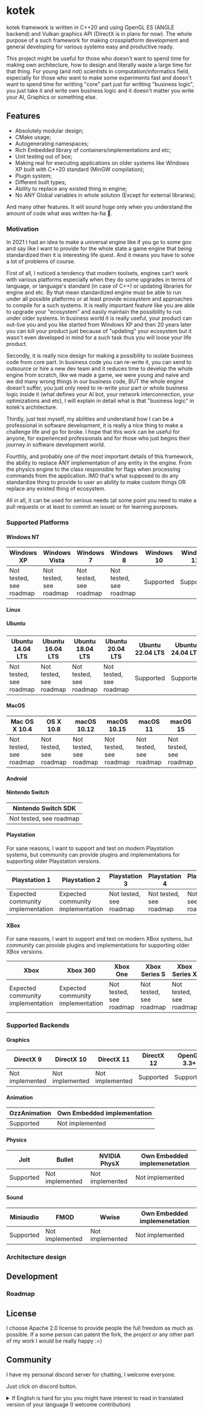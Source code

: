 # kotek

kotek framework is written in C++20 and using OpenGL ES (ANGLE backend) and Vulkan graphics API (DirectX is in plans for now). The whole purpose of a such framework for making crossplatform development and general developing for various systems easy and productive ready.

This project might be useful for those who doesn't want to spend time for making own architecture, how to design and literally waste a large time for that thing. For young (and not) scientists in computation/informatics field, especially for those who want to make some experiments fast and doesn't want to spend time for writting "core" part just for writting "business logic", you just take it and write own business logic and it doesn't matter you write your AI, Graphics or something else. 

## Features

- Absolutely modular design;
- CMake usage;
- Autogenerating namespaces;
- Rich Embedded library of containers/implementations and etc;
- Unit testing out of box;
- Making real for executing applications on older systems like Windows XP built with C++20 standard (MinGW compilation);
- Plugin system;
- Different built types;
- Ability to replace any existed thing in engine;
- No ANY Global variables in whole solution (Except for external libraries);

And many other features. It will sound huge only when you understand the amount of code what was written ha-ha :slightly_smiling_face:. 

### Motivation

In 2021 I had an idea to make a universal engine like if you go to some gov. and say like I want to provide for the whole state a game engine that being standardized then it is interesting life quest. And it means you have to solve a lot of problems of course.

First of all, I noticed a tendency that modern toolsets, engines can't work with various platforms especially when they do some upgrades in terms of language, or language's standard (in case of C++) or updating libraries for engine and etc. By that mean standardized engine must be able to run under all possible platforms or at least provide ecosystem and approaches to compile for a such systems. It is really important feature like you are able to upgrade your "ecosystem" and easily maintain the possibility to run under older systems. In business world it is really useful, your product can out-live you and you like started from Windows XP and then 20 years later you can kill your product just because of "updating" your ecosystem but it wasn't even developed in mind for a such task thus you will loose your life product.

Secondly, it is really nice design for making a possibility to isolate business code from core part. In business code you can re-write it, you can send to outsource or hire a new dev team and it reduces time to develop the whole engine from scratch, like we made a game, we were young and naive and we did many wrong things in our business code, BUT the whole engine doesn't suffer, you just only need to re-write your part or whole business logic inside it (what defines your AI bot, your network interconnection, your optimizations and etc), I will explain in detail what is that "business logic" in kotek's architecture.

Thirdly, just test myself, my abilities and understand how I can be a professional in software development, it is really a nice thing to make a challenge life and go for broke. I hope that this work can be useful for anyone, for experienced professionals and for those who just begins their journey in software development world.

Fourthly, and probably one of the most important details of this framework, the ability to replace ANY implementation of any entity in the engine. From the physics engine to the class responsible for flags when processing commands from the application. IMO that's what supposed to do any standardize thing to provide to user an ability to make custom things OR replace any existed thing of ecosystem.

All in all, it can be used for serious needs (at some point you need to make a pull requests or at least to commit an issue) or for learning purposes.

### Supported Platforms 

#### Windows NT

| Windows XP    | Windows Vista | Windows 7 | Windows 8 | Windows 10 | Windows 11 |
| ------------- | ------------- |------------- |------------- |------------- |------------- |
| Not tested, see roadmap  | Not tested, see roadmap  | Not tested, see roadmap  | Not tested, see roadmap  | Supported  | Supported  |

#### Linux

##### Ubuntu

| Ubuntu 14.04 LTS | Ubuntu 16.04 LTS | Ubuntu 18.04 LTS | Ubuntu 20.04 LTS | Ubuntu 22.04 LTS | Ubuntu 24.04 LTS  |
| ------------- | ------------- |------------- |------------- |------------- |------------- |
| Not tested, see roadmap  | Not tested, see roadmap  | Not tested, see roadmap  | Not tested, see roadmap  | Supported  | Supported  |

#### MacOS

| Mac OS X 10.4 | OS X 10.8 | macOS 10.12 | macOS 10.15 | macOS 11 | macOS 15  |
| ------------- | ------------- |------------- |------------- |------------- |------------- |
| Not tested, see roadmap  | Not tested, see roadmap  | Not tested, see roadmap  | Not tested, see roadmap  | Not tested, see roadmap  | Not tested, see roadmap  |

#### Android

#### Nintendo Switch 

| Nintendo Switch SDK |  
| ------------- |  
| Not tested, see roadmap  |  

#### Playstation

For sane reasons, I want to support and test on modern Playstation systems, but community can provide plugins and implementations for supporting older Playstation versions.

| Playstation 1 | Playstation 2 | Playstation 3 | Playstation 4 | Playstation 5 | 
| ------------- | ------------- |------------- |------------- |------------- | 
| Expected community implementation  | Expected community implementation  | Not tested, see roadmap  | Not tested, see roadmap  | Not tested, see roadmap  |  

#### XBox

For sane reasons, I want to support and test on modern XBox systems, but community can provide plugins and implementations for supporting older XBox versions. 

| Xbox | Xbox 360 | Xbox One | Xbox Series S | Xbox Series X | 
| ------------- | ------------- |------------- |------------- |------------- | 
| Expected community implementation  | Expected community implementation  | Not tested, see roadmap  | Not tested, see roadmap  | Not tested, see roadmap  |  

### Supported Backends

#### Graphics

| DirectX 9 | DirectX 10 | DirectX 11 | DirectX 12 | OpenGL 3.3+ | OpenGL ES  | Vulkan |
| ------------- | ------------- |------------- |------------- |------------- |------------- |------------- |
| Not implemented  | Not implemented  | Not implemented  | Supported  | Supported  | Supported  | Supported  | 

#### Animation

| OzzAnimation | Own Embedded implementation |
| ------------- |  ------------- | 
| Supported  |  Not implemented  | 

#### Physics

| Jolt | Bullet | NVIDIA PhysX | Own Embedded implemenetation
| ------------- |  ------------- |   ------------- |    ------------- | 
| Supported  |  Not implemented  |   Not implemented  |   Not implemented  |

#### Sound

| Miniaudio | FMOD | Wwise | Own Embedded implemenetation
| ------------- |  ------------- |   ------------- |    ------------- | 
| Supported  |  Not implemented  |   Not implemented  |   Not implemented  |

### Architecture design



## Development

### Roadmap

## License

I choose Apache 2.0 license to provide people the full freedom as much as possible. If a some person can patent the fork, the project or any other part of my work I would be really happy :=)  

## Community

I have my personal discord server for chatting, I welcome everyone. 

Just click on discord button.

<details>
  <summary>If English is hard for you you might have interest to read in translated version of your language (I welcome contribution)</summary>
  
- [Русский](documentation/git/ru/README.md)
- [Polska](documentation/git/pl/README.md)
- [Ελληνική](documentation/git/gr/README.md)
</details>